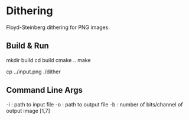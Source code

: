 # Dithering

Floyd-Steinberg dithering for PNG images.

## Build & Run

mkdir build
cd build
cmake ..
make

cp ../input.png
./dither

## Command Line Args
-i : path to input file
-o : path to output file
-b : number of bits/channel of output image [1,7]

